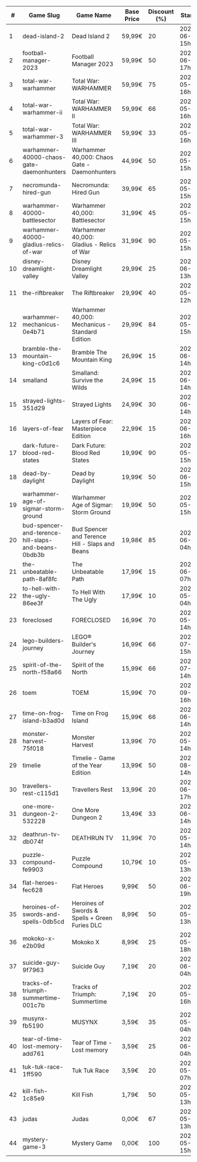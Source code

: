 |#|Game Slug|Game Name|Base Price|Discount (%)|Starts|Ends|
|---|---|---|---|---|---|---|
|1|dead-island-2|Dead Island 2|59,99€|20|2023-06-06 15h|2023-06-15 15h|
|2|football-manager-2023|Football Manager 2023|59,99€|50|2023-06-22 17h|2023-07-13 17h|
|3|total-war-warhammer|Total War: WARHAMMER|59,99€|75|2023-05-25 16h|2023-06-01 16h|
|4|total-war-warhammer-ii|Total War: WARHAMMER II|59,99€|66|2023-05-25 16h|2023-06-01 16h|
|5|total-war-warhammer-3|Total War: WARHAMMER III|59,99€|33|2023-05-25 16h|2023-06-01 16h|
|6|warhammer-40000-chaos-gate-daemonhunters|Warhammer 40,000: Chaos Gate - Daemonhunters|44,99€|50|2023-05-25 15h|2023-06-01 15h|
|7|necromunda-hired-gun|Necromunda: Hired Gun|39,99€|65|2023-05-25 15h|2023-06-01 15h|
|8|warhammer-40000-battlesector|Warhammer 40,000: Battlesector|31,99€|45|2023-05-25 15h|2023-06-01 15h|
|9|warhammer-40000-gladius-relics-of-war|Warhammer 40,000: Gladius - Relics of War|31,99€|90|2023-05-25 15h|2023-06-01 15h|
|10|disney-dreamlight-valley|Disney Dreamlight Valley|29,99€|25|2023-06-02 13h|2023-06-15 13h|
|11|the-riftbreaker|The Riftbreaker|29,99€|40|2023-05-29 12h|2023-06-15 12h|
|12|warhammer-mechanicus-0e4b71|Warhammer 40,000: Mechanicus - Standard Edition|29,99€|84|2023-05-25 15h|2023-06-01 15h|
|13|bramble-the-mountain-king-c0d1c6|Bramble The Mountain King|26,99€|15|2023-06-05 14h|2023-06-12 14h|
|14|smalland|Smalland: Survive the Wilds|24,99€|15|2023-06-12 14h|2023-06-19 14h|
|15|strayed-lights-351d29|Strayed Lights|24,99€|30|2023-06-13 14h|2023-06-25 14h|
|16|layers-of-fear|Layers of Fear: Masterpiece Edition|22,99€|15|2023-06-15 16h|2023-06-22 16h|
|17|dark-future-blood-red-states|Dark Future: Blood Red States|19,99€|90|2023-05-25 15h|2023-06-01 15h|
|18|dead-by-daylight|Dead by Daylight|19,99€|50|2023-06-07 15h|2023-06-21 15h|
|19|warhammer-age-of-sigmar-storm-ground|Warhammer Age of Sigmar: Storm Ground|19,99€|50|2023-05-25 15h|2023-06-01 15h|
|20|bud-spencer-and-terence-hill-slaps-and-beans-0bdb3b|Bud Spencer and Terence Hill - Slaps and Beans|19,98€|85|2023-06-16 04h|2023-08-02 04h|
|21|the-unbeatable-path-8af8fc|The Unbeatable Path|17,99€|15|2023-06-01 07h|2023-06-11 07h|
|22|to-hell-with-the-ugly-86ee3f|To Hell With The Ugly|17,99€|10|2023-05-30 04h|2023-06-06 04h|
|23|foreclosed|FORECLOSED|16,99€|70|2023-05-29 14h|2023-06-05 14h|
|24|lego-builders-journey|LEGO® Builder's Journey|16,99€|66|2023-07-31 15h|2023-08-07 15h|
|25|spirit-of-the-north-f58a66|Spirit of the North|15,99€|66|2023-07-03 14h|2023-07-10 14h|
|26|toem|TOEM|15,99€|70|2023-09-11 16h|2023-09-24 16h|
|27|time-on-frog-island-b3ad0d|Time on Frog Island|15,99€|66|2023-06-19 14h|2023-06-26 14h|
|28|monster-harvest-75f018|Monster Harvest|13,99€|70|2023-05-29 14h|2023-06-05 14h|
|29|timelie|Timelie - Game of the Year Edition|13,99€|50|2023-08-01 14h|2023-08-15 14h|
|30|travellers-rest-c115d1|Travellers Rest|13,99€|20|2023-06-01 17h|2023-06-15 17h|
|31|one-more-dungeon-2-532228|One More Dungeon 2|13,49€|33|2023-06-09 14h|2023-06-18 14h|
|32|deathrun-tv-db074f|DEATHRUN TV|11,99€|70|2023-05-29 14h|2023-06-05 14h|
|33|puzzle-compound-fe9903|Puzzle Compound|10,79€|10|2023-05-25 13h|2023-06-01 13h|
|34|flat-heroes-fec628|Flat Heroes|9,99€|50|2023-06-16 19h|2023-06-28 19h|
|35|heroines-of-swords-and-spells-0db5cd|Heroines of Swords & Spells + Green Furies DLC|8,99€|50|2023-05-29 13h|2023-06-05 13h|
|36|mokoko-x-e2b09d|Mokoko X|8,99€|25|2023-05-26 18h|2023-06-09 18h|
|37|suicide-guy-9f7963|Suicide Guy|7,19€|20|2023-06-14 04h|2023-06-29 04h|
|38|tracks-of-triumph-summertime-001c7b|Tracks of Triumph: Summertime|7,19€|20|2023-05-27 16h|2023-06-03 16h|
|39|musynx-fb5190|MUSYNX|3,59€|35|2023-05-31 04h|2023-06-07 04h|
|40|tear-of-time-lost-memory-add761|Tear of Time - Lost memory|3,59€|25|2023-06-21 04h|2023-06-28 04h|
|41|tuk-tuk-race-1ff590|Tuk Tuk Race|3,59€|20|2023-05-25 07h|2023-06-01 07h|
|42|kill-fish-1c85e9|Kill Fish|1,79€|50|2023-05-29 13h|2023-06-05 13h|
|43|judas|Judas|0,00€|67|2023-05-29 13h|2023-06-05 13h|
|44|mystery-game-3|Mystery Game|0,00€|100|2023-05-25 15h|2023-06-01 15h|
